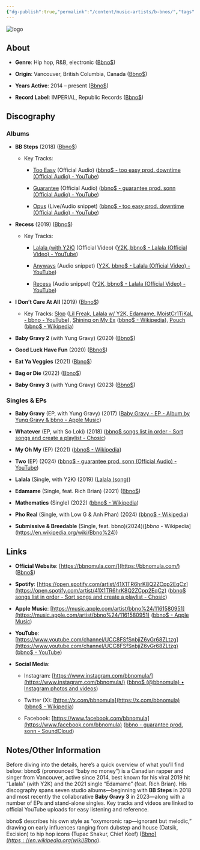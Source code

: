 ```yaml
---
{"dg-publish":true,"permalink":"/content/music-artists/b-bnos/","tags":["#MusicArtist"],"noteIcon":"","created":"2025-04-28T16:45:25.441+02:00","updated":"2025-04-28T17:00:15.781+02:00"}
---
```



<img src="/img/MALOGO/BBnos.png" alt="logo" class="round-img round-img-100">

## About

- **Genre**: Hip hop, R&B, electronic ([Bbno$](https://en.wikipedia.org/wiki/Bbno%24?utm_source=chatgpt.com))
    
- **Origin**: Vancouver, British Columbia, Canada ([Bbno$](https://en.wikipedia.org/wiki/Bbno%24?utm_source=chatgpt.com))
    
- **Years Active**: 2014 – present ([Bbno$](https://en.wikipedia.org/wiki/Bbno%24?utm_source=chatgpt.com))
    
- **Record Label**: IMPERIAL, Republic Records ([Bbno$](https://en.wikipedia.org/wiki/Bbno%24?utm_source=chatgpt.com))
    

## Discography

### Albums

- **BB Steps** (2018) ([Bbno$](https://en.wikipedia.org/wiki/Bbno%24?utm_source=chatgpt.com))
    
    - Key Tracks:
        
        - [Too Easy](https://www.youtube.com/watch?v=yu9ISE4e9-Q) (Official Audio) ([bbno$ - too easy prod. downtime (Official Audio) - YouTube](https://www.youtube.com/watch?v=yu9ISE4e9-Q&utm_source=chatgpt.com))
            
        - [Guarantee](https://www.youtube.com/watch?v=9V8JxNGobHI) (Official Audio) ([bbno$ - guarantee prod. sonn (Official Audio) - YouTube](https://www.youtube.com/watch?v=9V8JxNGobHI&utm_source=chatgpt.com))
            
        - [Opus](https://www.youtube.com/watch?v=yu9ISE4e9-Q&t=120s) (Live/Audio snippet) ([bbno$ - too easy prod. downtime (Official Audio) - YouTube](https://www.youtube.com/watch?v=yu9ISE4e9-Q&utm_source=chatgpt.com))
            
- **Recess** (2019) ([Bbno$](https://en.wikipedia.org/wiki/Bbno%24?utm_source=chatgpt.com))
    
    - Key Tracks:
        
        - [Lalala (with Y2K)](https://www.youtube.com/watch?v=N2Y2vQ-1m7M) (Official Video) ([Y2K, bbno$ - Lalala (Official Video) - YouTube](https://www.youtube.com/watch?v=N2Y2vQ-1m7M&utm_source=chatgpt.com))
            
        - [Anyways](https://www.youtube.com/watch?v=N2Y2vQ-1m7M&t=90s) (Audio snippet) ([Y2K, bbno$ - Lalala (Official Video) - YouTube](https://www.youtube.com/watch?v=N2Y2vQ-1m7M&utm_source=chatgpt.com))
            
        - [Recess](https://www.youtube.com/watch?v=N2Y2vQ-1m7M&t=30s) (Audio snippet) ([Y2K, bbno$ - Lalala (Official Video) - YouTube](https://www.youtube.com/watch?v=N2Y2vQ-1m7M&utm_source=chatgpt.com))
            
- **I Don’t Care At All** (2019) ([Bbno$](https://en.wikipedia.org/wiki/Bbno%24?utm_source=chatgpt.com))
    
    - Key Tracks: [Slop](https://music.youtube.com/watch?v=uZqVMLhBgnw) ([Lil Freak, Lalala w/ Y2K, Edamame, MoistCr1TiKaL - bbno - YouTube](https://www.youtube.com/watch?pp=0gcJCdgAo7VqN5tD&v=uZqVMLhBgnw&utm_source=chatgpt.com)), [Shining on My Ex](https://music.apple.com/us/album/shining-on-my-ex-single/1484172440) ([bbno$ - Wikipedia](https://en.wikipedia.org/wiki/Bbno%24)), [Pouch](https://music.apple.com/us/album/pouch-single/1484172439) ([bbno$ - Wikipedia](https://en.wikipedia.org/wiki/Bbno%24))
        
- **Baby Gravy 2** (with Yung Gravy) (2020) ([Bbno$](https://en.wikipedia.org/wiki/Bbno%24?utm_source=chatgpt.com))
    
- **Good Luck Have Fun** (2020) ([Bbno$](https://en.wikipedia.org/wiki/Bbno%24?utm_source=chatgpt.com))
    
- **Eat Ya Veggies** (2021) ([Bbno$](https://en.wikipedia.org/wiki/Bbno%24?utm_source=chatgpt.com))
    
- **Bag or Die** (2022) ([Bbno$](https://en.wikipedia.org/wiki/Bbno%24?utm_source=chatgpt.com))
    
- **Baby Gravy 3** (with Yung Gravy) (2023) ([Bbno$](https://en.wikipedia.org/wiki/Bbno%24?utm_source=chatgpt.com))
    

### Singles & EPs

- **Baby Gravy** (EP, with Yung Gravy) (2017) ([Baby Gravy - EP - Album by Yung Gravy & bbno - Apple Music](https://music.apple.com/nz/album/baby-gravy-ep/1292505805?utm_source=chatgpt.com))
    
- **Whatever** (EP, with So Loki) (2018) ([bbno$ songs list in order - Sort songs and create a playlist - Chosic](https://www.chosic.com/artist/bbno/41X1TR6hrK8Q2ZCpp2EqCz/?utm_source=chatgpt.com))
    
- **My Oh My** (EP) (2021) ([bbno$ - Wikipedia](https://en.wikipedia.org/wiki/Bbno%24))
    
- **Two** (EP) (2024) ([bbno$ - guarantee prod. sonn (Official Audio) - YouTube](https://www.youtube.com/watch?v=9V8JxNGobHI&utm_source=chatgpt.com))
    
- **Lalala** (Single, with Y2K) (2019) ([Lalala (song)](https://en.wikipedia.org/wiki/Lalala_%28song%29?utm_source=chatgpt.com))
    
- **Edamame** (Single, feat. Rich Brian) (2021) ([Bbno$](https://en.wikipedia.org/wiki/Bbno%24?utm_source=chatgpt.com))
    
- **Mathematics** (Single) (2022) ([bbno$ - Wikipedia](https://en.wikipedia.org/wiki/Bbno%24))
    
- **Pho Real** (Single, with Low G & Anh Phan) (2024) ([bbno$ - Wikipedia](https://en.wikipedia.org/wiki/Bbno%24))
    
- **Submissive & Breedable** (Single, feat. bbno$) (2024) ([bbno$ - Wikipedia](https://en.wikipedia.org/wiki/Bbno%24))
    

## Links

- **Official Website**: [https://bbnomula.com/](https://bbnomula.com/) ([Bbno$](https://en.wikipedia.org/wiki/Bbno%24?utm_source=chatgpt.com))
    
- **Spotify**: [https://open.spotify.com/artist/41X1TR6hrK8Q2ZCpp2EqCz](https://open.spotify.com/artist/41X1TR6hrK8Q2ZCpp2EqCz) ([bbno$ songs list in order - Sort songs and create a playlist - Chosic](https://www.chosic.com/artist/bbno/41X1TR6hrK8Q2ZCpp2EqCz/?utm_source=chatgpt.com))
    
- **Apple Music**: [https://music.apple.com/artist/bbno%24/1161580951](https://music.apple.com/artist/bbno%24/1161580951) ([‎bbno$ - Apple Music](https://music.apple.com/bb/artist/bbno%24/1161580951?utm_source=chatgpt.com))
    
- **YouTube**: [https://www.youtube.com/channel/UCC8FSfSnbjiZ6vGr68ZLtzg](https://www.youtube.com/channel/UCC8FSfSnbjiZ6vGr68ZLtzg) ([bbno$ - YouTube](https://www.youtube.com/channel/UCC8FSfSnbjiZ6vGr68ZLtzg?utm_source=chatgpt.com))
    
- **Social Media**:
    
    - Instagram: [https://www.instagram.com/bbnomula/](https://www.instagram.com/bbnomula/) ([bbno$ (@bbnomula) • Instagram photos and videos](https://www.instagram.com/bbnomula/?hl=en&utm_source=chatgpt.com))
        
    - Twitter (X): [https://x.com/bbnomula](https://x.com/bbnomula) ([bbno$ - Wikipedia](https://en.wikipedia.org/wiki/Bbno%24))
        
    - Facebook: [https://www.facebook.com/bbnomula](https://www.facebook.com/bbnomula) ([bbno - guarantee prod. sonn - SoundCloud](https://soundcloud.com/bbnomula/gauranetee?in=silverwolfgamer%2Fsets%2Fbbnos&utm_source=chatgpt.com))
        

## Notes/Other Information

Before diving into the details, here’s a quick overview of what you’ll find below: bbno$ (pronounced “baby no money”) is a Canadian rapper and singer from Vancouver, active since 2014, best known for his viral 2019 hit “Lalala” (with Y2K) and the 2021 single “Edamame” (feat. Rich Brian). His discography spans seven studio albums—beginning with **BB Steps** in 2018 and most recently the collaborative **Baby Gravy 3** in 2023—along with a number of EPs and stand-alone singles. Key tracks and videos are linked to official YouTube uploads for easy listening and reference.

bbno$ describes his own style as “oxymoronic rap—ignorant but melodic,” drawing on early influences ranging from dubstep and house (Datsik, Excision) to hip hop icons (Tupac Shakur, Chief Keef) ([Bbno$](https://en.wikipedia.org/wiki/Bbno%24?utm_source=chatgpt.com)). He initially built an international following via SoundCloud and a breakout team-up with Y2K for “Lalala,” leveraging viral marketing on Tinder and TikTok ([Lalala (song)](https://en.wikipedia.org/wiki/Lalala_%28song%29?utm_source=chatgpt.com)). In 2025, he received a Juno Award for Fan Choice ([Bbno$](https://en.wikipedia.org/wiki/Bbno%24?utm_source=chatgpt.com)).